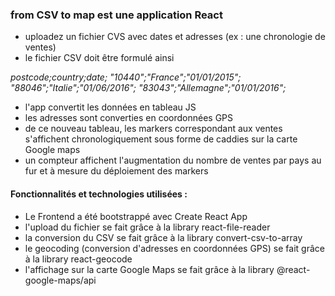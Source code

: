 ### from CSV to map est une application React
  
* uploadez un fichier CVS avec dates et adresses (ex : une chronologie de ventes)
* le fichier CSV doit être formulé ainsi

*postcode;country;date;* 
*"10440";"France";"01/01/2015";* 
*"88046";"Italie";"01/06/2016";* 
*"83043";"Allemagne";"01/01/2016";* 
* l'app convertit les données en tableau JS
* les adresses sont converties en coordonnées GPS
* de ce nouveau tableau, les markers correspondant aux ventes s'affichent chronologiquement sous forme de caddies sur la carte Google maps
* un compteur affichent l'augmentation du nombre de ventes par pays au fur et à mesure du déploiement des markers


#### Fonctionnalités et technologies utilisées : 

* Le Frontend a été bootstrappé avec Create React App
* l'upload du fichier se fait grâce à la library react-file-reader
* la conversion du CSV se fait grâce à la library convert-csv-to-array 
* le geocoding (conversion d'adresses en coordonnées GPS) se fait grâce à la library react-geocode
* l'affichage sur la carte Google Maps se fait grâce à la library @react-google-maps/api
